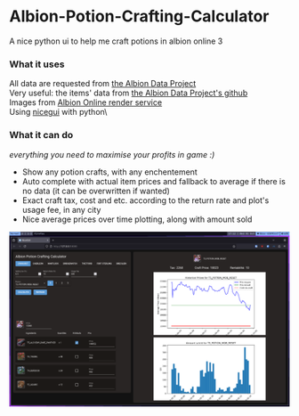 # Albion-Potion-Crafting-Calculator
A nice python ui to help me craft potions in albion online 3

### What it uses
All data are requested from [the Albion Data Project](https://www.albion-online-data.com/)\
Very useful: the items' data from [the Albion Data Project's github](https://github.com/ao-data/ao-bin-dumps)\
Images from [Albion Online render service](https://wiki.albiononline.com/wiki/API:Render_service)\
Using [nicegui](https://nicegui.io/) with python\

### What it can do
*everything you need to maximise your profits in game :)*
- Show any potion crafts, with any enchentement
- Auto complete with actual item prices and fallback to average if there is no data (it can be overwritten if wanted)
- Exact craft tax, cost and etc. according to the return rate and plot's usage fee, in any city
- Nice average prices over time plotting, along with amount sold

![screenshot1](./assets/screenshot1.png)
